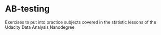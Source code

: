 # AB-testing
Exercises to put into practice subjects covered in the statistic lessons of the Udacity Data Analysis Nanodegree
